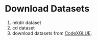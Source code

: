 # Download Datasets

1. mkdir dataset
2. cd dataset
3. download datasets from [CodeXGLUE](https://github.com/microsoft/CodeXGLUE/tree/main/Code-Code/Clone-detection-BigCloneBench/dataset).
